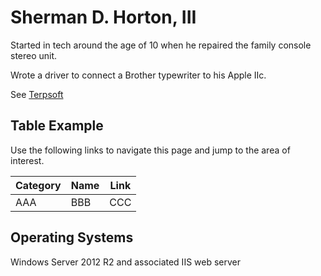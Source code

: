 # Sherman D. Horton, III

Started in tech around the age of 10 when he repaired the family console stereo unit. 

Wrote a driver to connect a Brother typewriter to his Apple IIc.

See <a href="https://www.terpsoft.com/" target="_blank">Terpsoft<a/>

## **Table Example** ##
Use the following links to navigate this page and jump to the area of interest.

Category | Name | Link
-------- | ----------------- | --------------------
AAA | BBB | CCC

## Operating Systems
Windows Server 2012 R2 and associated IIS web server

